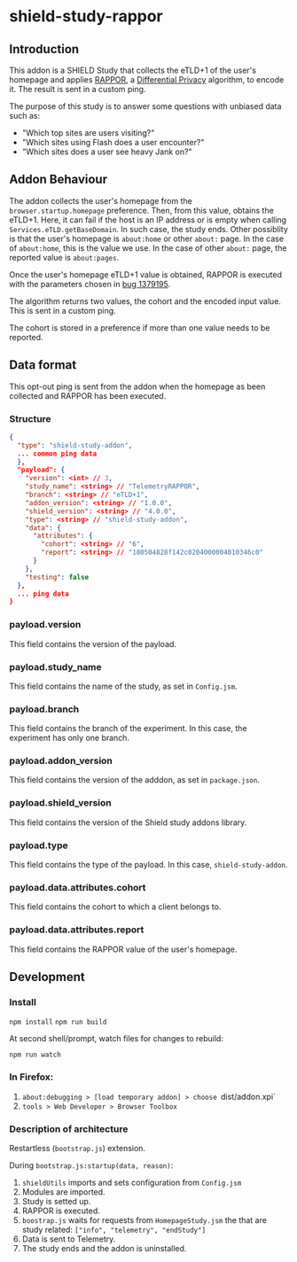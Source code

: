 # shield-study-rappor

## Introduction
This addon is a SHIELD Study that collects the eTLD+1 of the user's homepage
and applies [RAPPOR](https://static.googleusercontent.com/media/research.google.com/en//pubs/archive/42852.pdf),
a [Differential Privacy](https://en.wikipedia.org/wiki/Differential_privacy) algorithm, to encode it.
The result is sent in a custom ping.

The purpose of this study is to answer some questions with unbiased data such as:

- "Which top sites are users visiting?"
- "Which sites using Flash does a user encounter?"
- "Which sites does a user see heavy Jank on?" 

## Addon Behaviour
The addon collects the user's homepage from the `browser.startup.homepage` preference.
Then, from this value, obtains the eTLD+1. Here, it can fail if the host is 
an IP address or is empty when calling `Services.eTLD.getBaseDomain`. In such case, the
study ends.
Other possiblity is that the user's homepage is `about:home` or other `about:` page.
In the case of `about:home`, this is the value we use. In the case of other `about:`
page, the reported value is `about:pages`.

Once the user's homepage eTLD+1 value is obtained, RAPPOR is executed with the 
parameters chosen in [bug 1379195](https://bugzilla.mozilla.org/show_bug.cgi?id=1379195).

The algorithm returns two values, the cohort and the encoded input value. This is sent
in a custom ping.

The cohort is stored in a preference if more than one value needs to be reported.

## Data format
This opt-out ping is sent from the addon when the homepage as been collected and 
RAPPOR has been executed.

### Structure

```JSON
{
  "type": "shield-study-addon",
  ... common ping data
  },
  "payload": {
    "version": <int> // 3,
    "study_name": <string> // "TelemetryRAPPOR",
    "branch": <string> // "eTLD+1",
    "addon_version": <string> // "1.0.0",
    "shield_version": <string> // "4.0.0",
    "type": <string> // "shield-study-addon",
    "data": {
      "attributes": {
        "cohort": <string> // "6",
        "report": <string> // "180504828f142c0204000004010346c0"
      }
    },
    "testing": false
  },
  ... ping data
}
```

### payload.version
This field contains the version of the payload.

### payload.study_name
This field contains the name of the study, as set in `Config.jsm`.

### payload.branch
This field contains the branch of the experiment. In this case,
the experiment has only one branch.

### payload.addon_version
This field contains the version of the adddon, as set in `package.json`.

### payload.shield_version
This field contains the version of the Shield study addons library.

### payload.type
This field contains the type of the payload. In this case, 
`shield-study-addon`.

### payload.data.attributes.cohort
This field contains the cohort to which a client belongs to.

### payload.data.attributes.report
This field contains the RAPPOR value of the user's homepage.

## Development

### Install

`npm install`
`npm run build`

At second shell/prompt, watch files for changes to rebuild:

`npm run watch`


### In Firefox:

1. `about:debugging > [load temporary addon] > choose `dist/addon.xpi`
2. `tools > Web Developer > Browser Toolbox`


### Description of architecture

Restartless (`bootstrap.js`) extension.

During `bootstrap.js:startup(data, reason)`:

1. `shieldUtils` imports and sets configuration from `Config.jsm`
2. Modules are imported.
3. Study is setted up.
4. RAPPOR is executed.
4.  `boostrap.js` waits for requests from `HomepageStudy.jsm` the that 
are study related:  `["info", "telemetry", "endStudy"]`
5.  Data is sent to Telemetry.
7.  The study ends and the addon is uninstalled.
